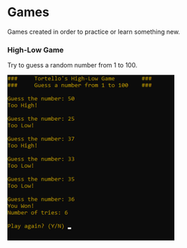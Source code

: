 <!-- Pedro Tortello jul/2020 -->
# Games
Games created in order to practice or learn something new.

### High-Low Game
Try to guess a random number from 1 to 100.

<img src="highlow.png" alt="drawing" width="380"/>
